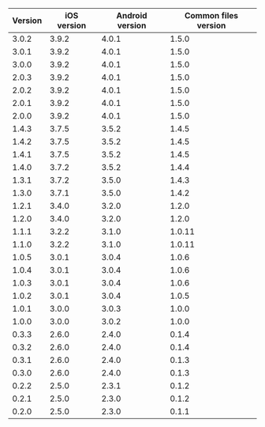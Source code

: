 | Version | iOS version | Android version | Common files version |
|---------|-------------|-----------------|----------------------|
| 3.0.2   | 3.9.2       | 4.0.1           | 1.5.0                |
| 3.0.1   | 3.9.2       | 4.0.1           | 1.5.0                |
| 3.0.0   | 3.9.2       | 4.0.1           | 1.5.0                |
| 2.0.3   | 3.9.2       | 4.0.1           | 1.5.0                |
| 2.0.2   | 3.9.2       | 4.0.1           | 1.5.0                |
| 2.0.1   | 3.9.2       | 4.0.1           | 1.5.0                |
| 2.0.0   | 3.9.2       | 4.0.1           | 1.5.0                |
| 1.4.3   | 3.7.5       | 3.5.2           | 1.4.5                |
| 1.4.2   | 3.7.5       | 3.5.2           | 1.4.5                |
| 1.4.1   | 3.7.5       | 3.5.2           | 1.4.5                |
| 1.4.0   | 3.7.2       | 3.5.2           | 1.4.4                |
| 1.3.1   | 3.7.2       | 3.5.0           | 1.4.3                |
| 1.3.0   | 3.7.1       | 3.5.0           | 1.4.2                |
| 1.2.1   | 3.4.0       | 3.2.0           | 1.2.0                |
| 1.2.0   | 3.4.0       | 3.2.0           | 1.2.0                |
| 1.1.1   | 3.2.2       | 3.1.0           | 1.0.11               |
| 1.1.0   | 3.2.2       | 3.1.0           | 1.0.11               |
| 1.0.5   | 3.0.1       | 3.0.4           | 1.0.6                |
| 1.0.4   | 3.0.1       | 3.0.4           | 1.0.6                |
| 1.0.3   | 3.0.1       | 3.0.4           | 1.0.6                |
| 1.0.2   | 3.0.1       | 3.0.4           | 1.0.5                |
| 1.0.1   | 3.0.0       | 3.0.3           | 1.0.0                |
| 1.0.0   | 3.0.0       | 3.0.2           | 1.0.0                |
| 0.3.3   | 2.6.0       | 2.4.0           | 0.1.4                |
| 0.3.2   | 2.6.0       | 2.4.0           | 0.1.4                |
| 0.3.1   | 2.6.0       | 2.4.0           | 0.1.3                |
| 0.3.0   | 2.6.0       | 2.4.0           | 0.1.3                |
| 0.2.2   | 2.5.0       | 2.3.1           | 0.1.2                |
| 0.2.1   | 2.5.0       | 2.3.0           | 0.1.2                |
| 0.2.0   | 2.5.0       | 2.3.0           | 0.1.1                |